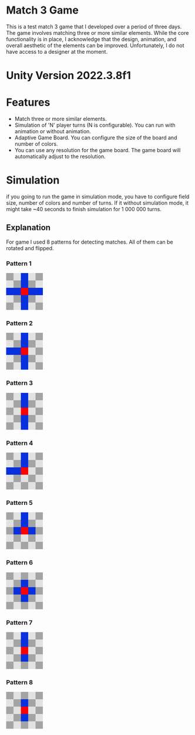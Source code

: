 # Match 3 Game

This is a test match 3 game that I developed over a period of three days.
The game involves matching three or more similar elements.
While the core functionality is in place, I acknowledge that the design,
animation, and overall aesthetic of the elements can be improved.
Unfortunately, I do not have access to a designer at the moment.

# Unity Version 2022.3.8f1

# Features

- Match three or more similar elements.
- Simulation of 'N' player turns (N is configurable). You can run with animation or without animation.
- Adaptive Game Board. You can configure the size of the board and number of colors.
- You can use any resolution for the game board. The game board will automatically adjust to the resolution.

# Simulation
if you going to run the game in simulation mode, you have to configure field size, number of colors and number of turns.
If it without simulation mode, it might take ~40 seconds to finish simulation for 1 000 000 turns.

## Explanation
For game I used 8 patterns for detecting matches. All of them can be rotated and flipped.
### Pattern 1
<img src="Explanation/Pattern1.png"> 

### Pattern 2
<img src="Explanation/Pattern2.png">

### Pattern 3
<img src="Explanation/Pattern3.png">

### Pattern 4
<img src="Explanation/Pattern4.png">

### Pattern 5
<img src="Explanation/Pattern5.png">

### Pattern 6
<img src="Explanation/Pattern6.png">

### Pattern 7
<img src="Explanation/Pattern7.png">

### Pattern 8
<img src="Explanation/Pattern8.png">
